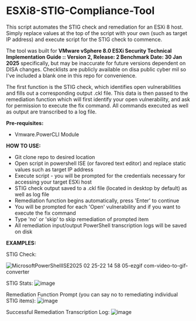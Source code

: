 # ESXi8-STIG-Compliance-Tool
This script automates the STIG check and remediation for an ESXi 8 host. Simply replace values at the top of the script with your own (such as target IP address) and execute script for the STIG check to commence.

The tool was built for **VMware vSphere 8.0 ESXi Security Technical Implementation Guide :: Version 2, Release: 2 Benchmark Date: 30 Jan 2025**  specifically, but may be inaccurate for future versions dependent on DISA changes. Checklists are publicly available on disa public cyber mil so I've included a blank one in this repo for convenience.

The first function is the STIG check, which identifies open vulnerabilities and fills out a corresponding output .ckl file. This data is then passed to the remediation function which will first identify your open vulnerability, and ask for permission to execute the fix command. All commands executed as well as output are transcribed to a log file.



**Pre-requisites:**
- Vmware.PowerCLI Module

**HOW TO USE:**
- Git clone repo to desired location
- Open script in powershell ISE (or favored text editor) and replace static values such as target IP address
- Execute script - you will be prompted for the credentials necessary for accessing your target ESXi host
- STIG check output saved to a .ckl file (located in desktop by default) as well as log file
- Remediation function begins automatically, press 'Enter' to continue
- You will be prompted for each 'Open' vulnerability and if you want to execute the fix command
- Type 'no' or 'skip' to skip remediation of prompted item
- All remediation input/output PowerShell transcription logs will be saved on disk


**EXAMPLES:**

STIG Check:

![MicrosoftPowerShellISE2025 02 25-22 14 58 05-ezgif com-video-to-gif-converter](https://github.com/user-attachments/assets/c1a823c9-f5dd-471d-b2ef-956b16a66e84)

STIG Stats:
![image](https://github.com/user-attachments/assets/494a9bf8-df01-4442-9649-ac42c8aec100)

Remediation Function Prompt (you can say no to remediating individual STIG items):
![image](https://github.com/user-attachments/assets/b64f675a-5375-43ee-a6d8-f628e73dc2c9)

Successful Remediation Transcription Log:
![image](https://github.com/user-attachments/assets/177e3c9a-fe09-4efe-8a4a-3d3d34b98179)
